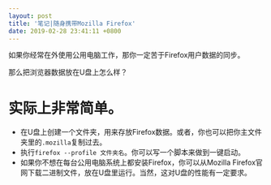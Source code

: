 ```yaml
---
layout: post
title: '笔记|随身携带Mozilla Firefox'
date: 2019-02-28 23:41:11 +0800
---
```

如果你经常在外使用公用电脑工作，那你一定苦于Firefox用户数据的同步。

那么把浏览器数据放在U盘上怎么样？

# 实际上非常简单。

- 在U盘上创建一个文件夹，用来存放Firefox数据。或者，你也可以把你主文件夹里的`.mozilla`复制过去。
- 执行`firefox --profile 文件夹名`。你可以写一个脚本来做到一键启动。
- 如果你不想在每台公用电脑系统上都安装Firefox，你可以从Mozilla Firefox官网下载二进制文件，放在U盘里运行。当然，这对U盘的性能有一定要求。
